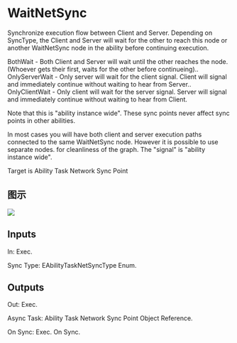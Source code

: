 # WaitNetSync

Synchronize execution flow between Client and Server. Depending on SyncType, the Client and Server will wait for the other to reach this node or another WaitNetSync node in the ability before continuing execution.

BothWait - Both Client and Server will wait until the other reaches the node. (Whoever gets their first, waits for the other before continueing).. OnlyServerWait - Only server will wait for the client signal. Client will signal and immediately continue without waiting to hear from Server.. OnlyClientWait - Only client will wait for the server signal. Server will signal and immediately continue without waiting to hear from Client.

Note that this is "ability instance wide". These sync points never affect sync points in other abilities.

In most cases you will have both client and server execution paths connected to the same WaitNetSync node. However it is possible to use separate nodes. for cleanliness of the graph. The "signal" is "ability instance wide".

Target is Ability Task Network Sync Point

## 图示

![]($-20221218-17335735.png)

## Inputs

In: Exec.

Sync Type: EAbilityTaskNetSyncType Enum.  

## Outputs

Out: Exec.

Async Task: Ability Task Network Sync Point Object Reference.

On Sync: Exec. On Sync.


